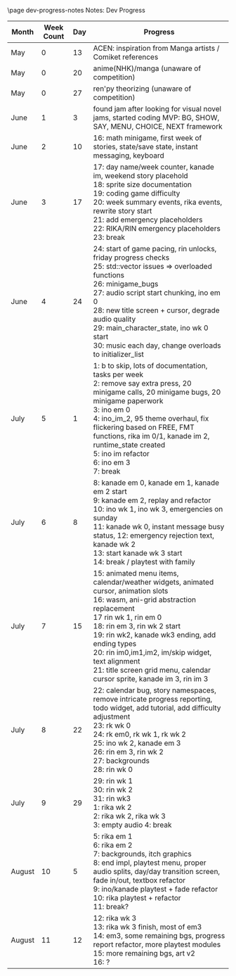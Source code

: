 \page dev-progress-notes Notes: Dev Progress

| Month | Week Count | Day | Progress |
| --- | --- | --- | --- |
| May | 0 | 13 | ACEN: inspiration from Manga artists / Comiket references |
| May | 0 | 20 | anime(NHK)/manga (unaware of competition) |
| May | 0 | 27 | ren'py theorizing (unaware of competition) |
| June | 1 | 3 | found jam after looking for visual novel jams, started coding MVP: BG, SHOW, SAY, MENU, CHOICE, NEXT framework |
| June | 2 | 10 | 16: math minigame, first week of stories, state/save state, instant messaging, keyboard |
| June | 3 | 17 | 17: day name/week counter, kanade im, weekend story placehold <br> 18: sprite size documentation <br> 19: coding game difficulty <br> 20: week summary events, rika events, rewrite story start <br> 21: add emergency placeholders <br> 22: RIKA/RIN emergency placeholders <br> 23: break |
| June | 4 | 24 | 24: start of game pacing, rin unlocks, friday progress checks <br> 25: std::vector issues => overloaded functions <br> 26: minigame_bugs <br> 27: audio script start chunking, ino em 0 <br> 28: new title screen + cursor, degrade audio quality <br> 29: main_character_state, ino wk 0 start <br> 30: music each day, change overloads to initializer_list |
| July | 5 | 1 | 1: b to skip, lots of documentation, tasks per week <br> 2: remove say extra press, 20 minigame calls, 20 minigame bugs, 20 minigame paperwork <br> 3: ino em 0 <br> 4: ino_im_2, 95 theme overhaul, fix flickering based on FREE, FMT functions, rika im 0/1, kanade im 2, runtime_state created <br> 5: ino im refactor <br> 6: ino em 3 <br> 7: break |
| July | 6 | 8 | 8: kanade em 0, kanade em 1, kanade em 2 start <br> 9: kanade em 2, replay and refactor <br> 10: ino wk 1, ino wk 3, emergencies on sunday <br> 11: kanade wk 0, instant message busy status, 12: emergency rejection text, kanade wk 2 <br> 13: start kanade wk 3 start <br> 14: break / playtest with family |
| July | 7 | 15 | 15: animated menu items, calendar/weather widgets, animated cursor, animation slots <br> 16: wasm, ani-grid abstraction replacement <br> 17 rin wk 1, rin em 0 <br> 18: rin em 3, rin wk 2 start <br> 19: rin wk2, kanade wk3 ending, add ending types <br> 20: rin im0,im1,im2, im/skip widget, text alignment <br> 21: title screen grid menu, calendar cursor sprite, kanade im 3, rin im 3 |
| July | 8 | 22 | 22: calendar bug, story namespaces, remove intricate progress reporting, todo widget, add tutorial, add difficulty adjustment <br> 23: rk wk 0 <br> 24: rk em0, rk wk 1, rk wk 2 <br> 25: ino wk 2, kanade em 3 <br> 26: rin em 3, rin wk 2 <br> 27: backgrounds <br> 28: rin wk 0 |
| July | 9 | 29 | 29: rin wk 1 <br> 30: rin wk 2 <br> 31: rin wk3 <br> 1: rika wk 2 <br> 2: rika wk 2, rika wk 3 <br> 3: empty audio 4: break |
| August | 10 | 5 | 5: rika em 1 <br> 6: rika em 2 <br> 7: backgrounds, itch graphics <br> 8: end impl, playtest menu, proper audio splits, day/day transition screen, fade in/out, textbox refactor <br> 9: ino/kanade playtest + fade refactor <br> 10: rika playtest + refactor <br> 11: break? |
| August | 11 | 12 | 12: rika wk 3 <br> 13: rika wk 3 finish, most of em3 <br> 14: em3, some remaining bgs, progress report refactor, more playtest modules <br> 15: more remaining bgs, art v2 <br> 16: ? |